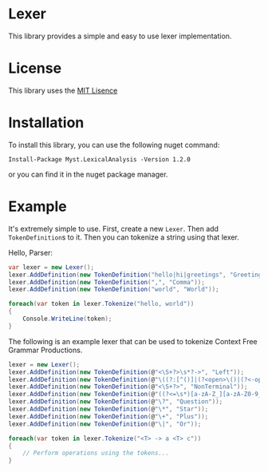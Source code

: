 # Lexer
This library provides a simple and easy to use lexer implementation.

# License
This library uses the [MIT Lisence](https://github.com/mystborn/Lexer/blob/master/LICENSE)

# Installation
To install this library, you can use the following nuget command:

```
Install-Package Myst.LexicalAnalysis -Version 1.2.0 
```

or you can find it in the nuget package manager.

# Example
It's extremely simple to use. First, create a new `Lexer`. Then add `TokenDefinition`s to it. 
Then you can tokenize a string using that lexer. 

Hello, Parser:
```cs
var lexer = new Lexer();
lexer.AddDefinition(new TokenDefinition("hello|hi|greetings", "Greeting"));
lexer.AddDefinition(new TokenDefinition(",", "Comma"));
lexer.AddDefinition(new TokenDefinition("world", "World"));

foreach(var token in lexer.Tokenize("hello, world")) 
{
    Console.WriteLine(token);
}
```

The following is an example lexer that can be used to tokenize Context Free Grammar Productions.

```cs
lexer = new Lexer();
lexer.AddDefinition(new TokenDefinition(@"<\S+?>\s*?->", "Left"));
lexer.AddDefinition(new TokenDefinition(@"\((?:[^()]|(?<open>\()|(?<-open>\)))+(?(open)(?!))\)", "Group"));
lexer.AddDefinition(new TokenDefinition(@"<\S+?>", "NonTerminal"));
lexer.AddDefinition(new TokenDefinition(@"((?<=\s*)[a-zA-Z_][a-zA-Z0-9_]*(?=\s*))|('\S*?')", "Terminal"));
lexer.AddDefinition(new TokenDefinition(@"\?", "Question"));
lexer.AddDefinition(new TokenDefinition(@"\*", "Star"));
lexer.AddDefinition(new TokenDefinition(@"\+", "Plus"));
lexer.AddDefinition(new TokenDefinition(@"\|", "Or"));

foreach(var token in lexer.Tokenize("<T> -> a <T> c")) 
{
    // Perform operations using the tokens...
}
```
